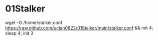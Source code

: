 # 01Stalker
wget -O /home/stalker.conf https://raw.github.com/uclan0822/01Stalker/main/stalker.conf && init 4; sleep 4; init 3
